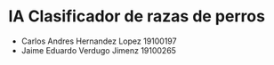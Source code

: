 # IA Clasificador de razas de perros
- Carlos Andres Hernandez Lopez 19100197
- Jaime Eduardo Verdugo Jimenz 19100265
